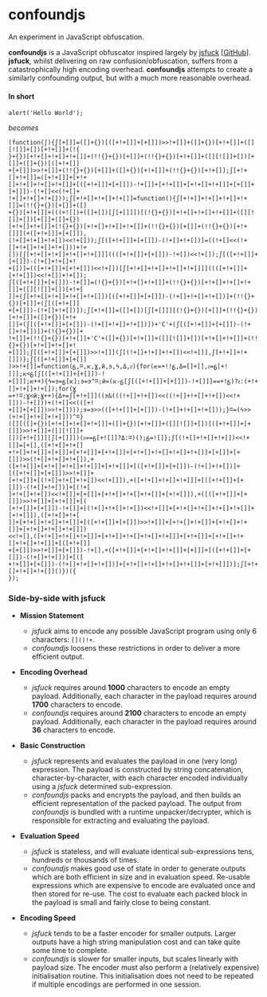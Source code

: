 # confoundjs
An experiment in JavaScript obfuscation.

**confoundjs** is a JavaScript obfuscator inspired largely by [jsfuck](http://www.jsfuck.com/) [[GitHub](https://github.com/aemkei/jsfuck)].
**jsfuck**, whilst delivering on raw confusion/obfuscation, suffers from a catastrophically high encoding overhead.
**confoundjs** attempts to create a similarly confounding output, but with a much more reasonable overhead.

#### In short
`alert('Hello World');`

*becomes*

```
(function(ʃ){ʃ[+[]]=([]+{})[([+!+[]]+[+[]])>>!+[]]+([]+{})[+!+[]]+([][![]]+[])[+!+[]]+(!{
}+{})[+!+[]+!+[]+!+[]]+(!!{}+{})[+[]]+(!!{}+{})[+!+[]]+([][![]]+[])[+[]]+([]+{})[([+!+[]]
+[+[]])>>!+[]]+(!!{}+{})[+[]]+([]+{})[+!+[]]+(!!{}+{})[+!+[]];ʃ[+!+[]+!+[]]=([+!+[]]+[+!+
[]+!+[]+!+[]+!+[]]+[([+!+[]]+[+[]])-!+[]]+[+!+[]]+[+!+[]+!+[]]+[+[]]+[+[]])-(!+[]<<(!+[]+
!+[]+!+[]+!+[]));ʃ[+!+[]+!+[]+!+[]]=function(){ʃ[+!+[]+!+[]+!+[]+!+[]]=(!!{}+{})[+[]]+([]
+{})[+!+[]]+(((+![])+([]+[])[ʃ[+[]]])[(!{}+{})[+!+[]+!+[]+!+[]]+([][![]]+[])[+[]]+([]+{})
[+!+[]+!+[]]+(!{}+{})[+!+[]+!+[]+!+[]]+(!!{}+{})[+[]]+(!!{}+{})[+!+[]]](+([+!+[]]+[+[]]),
(!+[]+!+[]+!+[])<<!+[]));ʃ[([+!+[]]+[+[]])-(!+[]+!+[])]=((!+[]<<(!+[]+!+[]+!+[]+!+[]))+!+
[])[ʃ[+!+[]+!+[]+!+[]+!+[]]]((([+!+[]]+[+[]])-!+[])<<!+[]);ʃ[([+!+[]]+[+[]])-(!+[]+!+[]+!
+[])]=(([+!+[]]+[+!+[]])<<!+[])[ʃ[+!+[]+!+[]+!+[]+!+[]]]((([+!+[]]+[+!+[]])<<!+[])+!+[]);
ʃ[([+!+[]]+[+[]])-!+[]]=(!{}+{})[+!+[]+!+[]]+(!!{}+{})[+!+[]+!+[]+!+[]]+([][![]]+[])[+!+[
]]+(ʃ[+!+[]+!+[]+!+[]+!+[]])[([+!+[]]+[+[]])-(!+[]+!+[]+!+[])]+(!!{}+{})[+[]]+(ʃ[([+!+[]]
+[+[]])-(!+[]+!+[])]);ʃ[+!+[]]=([]+[])[ʃ[+[]]][(!{}+{})[+[]]+(!!{}+{})[+!+[]]+([]+{})[+!+
[]]+(ʃ[([+!+[]]+[+[]])-(!+[]+!+[]+!+[])])+'C'+(ʃ[([+!+[]]+[+[]])-(!+[]+!+[])])+(!{}+{})[+
!+[]]+(!!{}+{})[+!+[]]+'C'+([]+{})[+!+[]]+([][![]]+[])[+!+[]+!+[]]+(!!{}+{})[+!+[]+!+[]+!
+[]]];ʃ[([+!+[]]+[+[]])>>!+[]](ʃ[(!+[]+!+[]+!+[])<<!+[]],ʃ[+!+[]+!+[]])};ʃ[([+!+[]]+[+[]]
)>>!+[]]=function(ᵷ,ʭ,ѥ,Ɣ,ӣ,ͽ,ϟ,Δ,ᴤ){for(ѥ=+!!ᵷ,Δ=[]+[],ᴤ=ᵷ[+![]];ѥ<ᵷ[ʃ[([+!+[]]+[+[]])-!
+[]]];ѥ++){ϟ=ͽ=ᵷ[ѥ];ͽ=ͽ^ʭ;ӣ=(ѥ-ᵷ[ʃ[([+!+[]]+[+[]])-!+[]]]==+!ᵷ)?ᴤ:(+!+[]+!+[]+!+[]);for(Ɣ
=+!ʭ;Ɣ<ӣ;Ɣ++){Δ+=ʃ[+!+[]]((ͽ&(((!+[]+!+[])<<((!+[]+!+[]+!+[])<<!+[]))-!+[]))+(!+[]<<(([+!
+[]]+[+[]])>>!+[])));ͽ=ͽ>>(([+!+[]]+[+[]])-(!+[]+!+[]+!+[]));}ʭ=(ϟ>>(+!+[]+!+[]+!+[]))^ʭ}
([][([]+{})[+!+[]+!+[]+!+[]]+([]+{})[+!+[]]+([][![]]+[])[([+!+[]]+[+[]])>>!+[]]+([][![]]+
[])[+!+[]]][ʃ[+[]]])(ᴤ==ᵷ[+![]]?Δ:ʭ)();ᵷ=![]};ʃ[(!+[]+!+[]+!+[])<<!+[]]=[+[],([+!+[]+!+[]
+!+[]+!+[]]+[+[]]+[+!+[]]+[+!+[]]+[+!+[]+!+[]+!+[]+!+[]]+[+[]]+[+[]])>>(!+[]+!+[]+!+[]),+
([+!+[]]+[+!+[]+!+[]+!+[]]+[+!+[]]+[([+!+[]]+[+[]])-(!+[]+!+[])]+[([+!+[]]+[+[]])>>!+[]]+
[+!+[]]+[(!+[]+!+[]+!+[])<<!+[]]),+([+!+[]+!+[]+!+[]]+[([+!+[]]+[+[]])-(!+[]+!+[])]+[(!+[
]+!+[]+!+[])<<!+[]]+[+[]]+[+!+[]+!+[]+!+[]]+[+!+[]]),+([([+!+[]]+[+[]])>>!+[]]+[+!+[]]+[(
[+!+[]]+[+[]])-!+[]]+[(!+[]+!+[]+!+[])<<!+[]]+[+!+[]+!+[]+!+[]+!+[]]+[+!+[]]),([+!+[]+!+[
]]+[+!+[]+!+[]+!+[]]+[([+!+[]]+[+[]])>>!+[]]+[+!+[]+!+[]]+[+!+[]+!+[]]+[+!+[]+!+[]+!+[]])
<<!+[],([+!+[]+!+[]+!+[]]+[+!+[]+!+[]+!+[]+!+[]]+[+!+[]]+[+!+[]+!+[]+!+[]+!+[]]+[([+!+[]]
+[+[]])>>!+[]]+[+[]])-!+[],+([+!+[]]+[+!+[]+!+[]]+[+[]]+[([+!+[]]+[+[]])-(!+[]+!+[])]+[([
+!+[]]+[+[]])-(!+[]+!+[]+!+[])]+[+!+[]+!+[]+!+[]+!+[]]+[+!+[]])];ʃ[+!+[]+!+[]+!+[]]()})({
});
```

### Side-by-side with jsfuck
+ **Mission Statement**
  + *jsfuck* aims to encode any possible JavaScript program using only 6 characters: `[]()!+`.
  + *confoundjs* loosens these restrictions in order to deliver a more efficient output. 

+ **Encoding Overhead**
  + *jsfuck* requires around **1000** characters to encode an empty payload. Additionally, each character in the payload requires around **1700** characters to encode.
  + *confoundjs* requires around **2100** characters to encode an empty payload. Additionally, each character in the payload requires around **36** characters to encode.
  
+ **Basic Construction**
  + *jsfuck* represents and evaluates the payload in one (very long) expression. The payload is constructed by string concatenation, character-by-character, with each character encoded individually using a *jsfuck* determined sub-expression.
  + *confoundjs* packs and encrypts the payload, and then builds an efficient representation of the packed payload. The output from *confoundjs* is bundled with a runtime unpacker/decrypter, which is responsible for extracting and evaluating the payload.

+ **Evaluation Speed**
  + *jsfuck* is stateless, and will evaluate identical sub-expressions tens, hundreds or thousands of times.
  + *confoundjs* makes good use of state in order to generate outputs which are both efficient in size and in evaluation speed. Re-usable expressions which are expensive to encode are evaluated once and then stored for re-use. The cost to evaluate each packed block in the payload is small and fairly close to being constant.

+ **Encoding Speed**
  + *jsfuck* tends to be a faster encoder for smaller outputs. Larger outputs have a high string manipulation cost and can take quite some time to complete.
  + *confoundjs* is slower for smaller inputs, but scales linearly with payload size. The encoder must also perform a (relatively expensive) initialisation routine. This initialisation does not need to be repeated if multiple encodings are performed in one session.